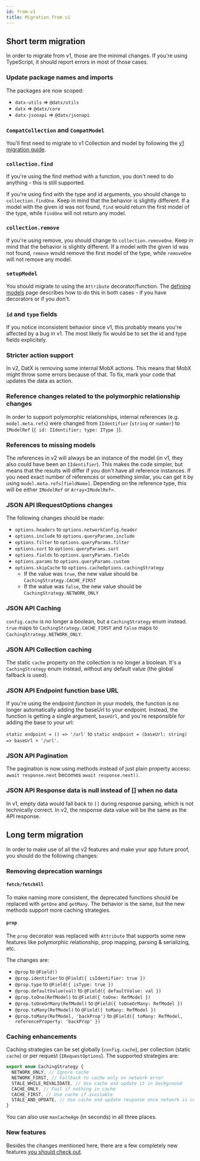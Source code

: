 ```yaml
---
id: from-v1
title: Migration from v1
---
```


## Short term migration

In order to migrate from v1, those are the minimal changes. If you're using TypeScript, it should report errors in most of those cases.

### Update package names and imports

The packages are now scoped:

- `datx-utils` => `@datx/utils`
- `datx` => `@datx/core`
- `datx-jsonapi` => `@datx/jsonapi`

### `CompatCollection` and `CompatModel`

You'll first need to migrate to v1 Collection and model by following the [v1 migration guide](https://datx.dev/docs/migration-guide/mobx-collection-store).

### `collection.find`

If you're using the find method with a function, you don't need to do anything - this is still supported.

If you're using find with the type and id arguments, you should change to `collection.findOne`. Keep in mind that the behavior is slightly different. If a model with the given id was not found, `find` would return the first model of the type, while `findOne` will not return any model.

### `collection.remove`

If you're using remove, you should change to `collection.removeOne`. Keep in mind that the behavior is slightly different. If a model with the given id was not found, `remove` would remove the first model of the type, while `removeOne` will not remove any model.

### `setupModel`

You should migrate to using the `Attribute` decorator/function. The [defining models](../getting-started/defining-models) page describes how to do this in both cases - if you have decorators or if you don't.

### `id` and `type` fields

If you notice inconsistent behavior since v1, this probably means you're affected by a bug in v1. The most likely fix would be to set the id and type fields explicitely.

### Stricter action support

In v2, DatX is removing some internal MobX actions. This means that MobX might throw some errors because of that. To fix, mark your code that updates the data as action.

### Reference changes related to the polymorphic relationship changes

In order to support polymorphic relationships, internal references (e.g. `model.meta.refs`) were changed from `IIdentifier` (`string` or `number`) to `IModelRef` (`{ id: IIdentifier; type: IType }`).

### References to missing models

The references in v2 will always be an instance of the model (in v1, they also could have been an `IIdentifier`). This makes the code simpler, but means that the results will differ if you don't have all reference instances. If you need exact number of references or something similar, you can get it by using `model.meta.refs[fieldName]`. Depending on the reference type, this will be either `IModelRef` or `Array<IModelRef>`.

### JSON API IRequestOptions changes

The following changes should be made:

- `options.headers` to `options.networkConfig.header`
- `options.include` to `options.queryParams.include`
- `options.filter` to `options.queryParams.filter`
- `options.sort` to `options.queryParams.sort`
- `options.fields` to `options.queryParams.fields`
- `options.params` to `options.queryParams.custom`
- `options.skipCache` to `options.cacheOptions.cachingStrategy`
  - If the value was `true`, the new value should be `CachingStrategy.CACHE_FIRST`
  - If the walue was `false`, the new value should be `CachingStrategy.NETWORK_ONLY`

### JSON API Caching

`config.cache` is no longer a boolean, but a `CachingStrategy` enum instead. `true` maps to `CachingStrategy.CACHE_FIRST` and `false` maps to `CachingStrategy.NETWORK_ONLY`.

### JSON API Collection caching

The static `cache` property on the collection is no longer a boolean. It's a `CachingStrategy` enum instead, without any default value (the global fallback is used).

### JSON API Endpoint function base URL

If you're using the endpoint _function_ in your models, the function is no longer automatically adding the baseUrl to your endpoint. Instead, the function is getting a single argument, `baseUrl`, and you're responsible for adding the base to your url:

`static endpoint = () => '/url'` to `static endpoint = (baseUrl: string) => baseUrl + '/url'`.

### JSON API Pagination

The pagination is now using methods instead of just plain property access: `await response.next` becomes `await response.next()`.

### JSON API Response data is null instead of [] when no data

In v1, empty data would fall back to `[]` during response parsing, which is not technically correct. In v2, the response data value will be the same as the API response.

## Long term migration

In order to make use of all the v2 features and make your app future proof, you should do the following changes:

### Removing deprecation warnings

#### `fetch/fetchAll`

To make naming more consistent, the deprecated functions should be replaced with `getOne` and `getMany`. The behavior is the same, but the new methods support more caching strategies.

#### `prop`

The `prop` decorator was replaced with `Attribute` that supports some new features like polymorphic relationship, prop mapping, parsing & serializing, etc.

The changes are:

- `@prop` to `@Field()`
- `@prop.identifier` to `@Field({ isIdentifier: true })`
- `@prop.type` to `@Field({ isType: true })`
- `@prop.defaultValue(val)` to `@Field({ defaultValue: val })`
- `@prop.toOne(RefModel)` to `@Field({ toOne: RefModel })`
- `@prop.toOneOrMany(RefModel)` to `@Field({ toOneOrMany: RefModel })`
- `@prop.toMany(RefModel)` to `@Field({ toMany: RefModel })`
- `@prop.toMany(RefModel, 'backProp')` to `@Field({ toMany: RefModel, referenceProperty: 'backProp' })`

### Caching enhancements

Caching strategies can be set globally (`config.cache`), per collection (static `cache`) or per request (`IRequestOptions`). The supported strategies are:

```typescript
export enum CachingStrategy {
  NETWORK_ONLY, // Ignore cache
  NETWORK_FIRST, // Fallback to cache only on network error
  STALE_WHILE_REVALIDATE, // Use cache and update it in background
  CACHE_ONLY, // Fail if nothing in cache
  CACHE_FIRST, // Use cache if available
  STALE_AND_UPDATE, // Use cache and update response once network is complete
}
```

You can also use `maxCacheAge` (in seconds) in all three places.

### New features

Besides the changes mentioned here, there are a few completely new features [you should check out](./whats-new).

